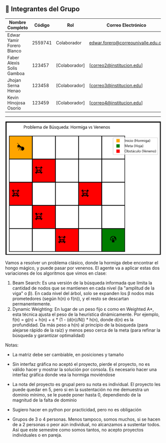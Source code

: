 
## 👥 Integrantes del Grupo

| Nombre Completo       | Código  | Rol            | Correo Electrónico       |
|-----------------------|---------|----------------|--------------------------|
| Edwar Yamir Forero Blanco        | 2559741  | Colaborador | edwar.forero@correounivalle.edu.co|
| Faber Alexis Solis Gamboa        | 123457  | [Colaborador]  | [correo2@institucion.edu]|
| Jhojan Serna Henao        | 123458  | [Colaborador]  | [correo3@institucion.edu]|
| Kevin Hinojosa Osorio        | 123459  | [Colaborador]  | [correo4@institucion.edu]|




---
![Mapa de ejemplo](assets/image.png)


Vamos a resolver un problema clásico, donde la hormiga debe encontrar el hongo mágico, y
puede pasar por venenos.
El agente va a aplicar estas dos variaciones de los algoritmos que vimos en clase:
1. Beam Search: Es una versión de la búsqueda informada que limita la cantidad de nodos
que se mantienen en cada nivel (la "amplitud de la viga" o β). En cada nivel del árbol,
solo se expanden los β nodos más prometedores (según h(n) o f(n)), y el resto se
descartan permanentemente.
2. Dynamic Weighting: En lugar de un peso fijo ε como en Weighted A*, esta técnica ajusta
el peso de la heurística dinámicamente. Por ejemplo, f(n) = g(n) + h(n) + ε * (1 - (d(n)/N)) * h(n), donde d(n) es la profundidad. Da más peso a h(n) al principio de la búsqueda
(para alejarse rápido de la raíz) y menos peso cerca de la meta (para refinar la
búsqueda y garantizar optimalidad)

Notas:

- La matriz debe ser cambiable, en posiciones y tamaño
- Sin interfaz gráfica no aceptó el proyecto, pierde el proyecto, no es válido hacer y
mostrar la solución por consola. Es necesario hacer una interfaz gráfica donde vea la
hormiga moviéndose
- La nota del proyecto es grupal pero su nota es individual. El proyecto les puede quedar
en 5, pero si en la sustentación no me demuestra un dominio mínimo, se le puede poner
hasta 0, dependiendo de la magnitud de la falta de dominio
- Sugiero hacer en python por practicidad, pero no es obligación

- Grupos de 3 o 4 personas. Menos tampoco, somos muchos, si se hacen de a 2
personas o peor aún individual, no alcanzamos a sustentar todos. Así que este
semestre como somos tantos, no acepto proyectos individuales o en pareja.